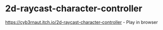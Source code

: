 # 2d-raycast-character-controller
https://cyb3rnaut.itch.io/2d-raycast-character-controller - Play in browser
